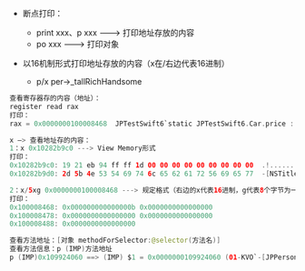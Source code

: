 - 断点打印：
	- print xxx、p xxx ---> 打印地址存放的内容
	- po xxx ---> 打印对象

- 以16机制形式打印地址存放的内容（x在/右边代表16进制）
	- p/x per->_tallRichHandsome

```swift
查看寄存器存的内容（地址）：
register read rax
打印：
rax = 0x0000000100008468  JPTestSwift6`static JPTestSwift6.Car.price : Swift.Int
```

```swift
x —> 查看地址存的内容：
1：x 0x10282b9c0 ---> View Memory形式
打印：
0x10282b9c0: 19 21 eb 94 ff ff 1d 00 00 00 00 00 00 00 00 00  .!..............
0x10282b9d0: 2d 5b 4e 53 54 69 74 6c 65 62 61 72 56 69 65 77  -[NSTitlebarView
```

```swift
2：x/5xg 0x0000000100008468 ---> 规定格式（右边的x代表16进制，g代表8个字节为一组，5代表给5组）
打印：
0x100008468: 0x000000000000000b 0x0000000000000000
0x100008478: 0x0000000000000000 0x0000000000000000
0x100008488: 0x0000000000000000
```

```swift
查看方法地址：[对象 methodForSelector:@selector(方法名)]
查看方法信息：p (IMP)方法地址
p (IMP)0x109924060 ==> (IMP) $1 = 0x0000000109924060 (01-KVO`-[JPPerson setAge:] at JPPerson.m:13)
```